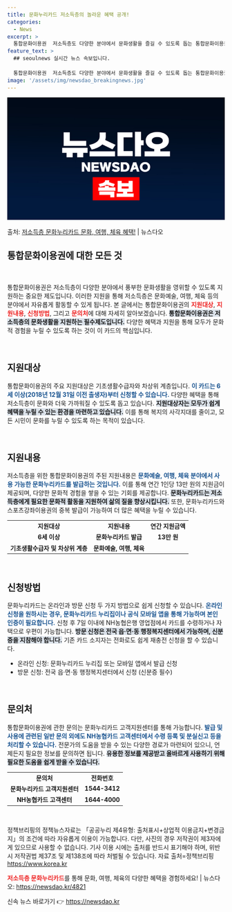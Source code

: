 ```yaml
---
title: 문화누리카드 저소득층의 놀라운 혜택 공개!
categories:
  - News
excerpt: >
  통합문화이용권  저소득층도 다양한 분야에서 문화생활을 즐길 수 있도록 돕는 통합문화이용권(문화누리카드)에 대…
feature_text: >
  ## seoulnews 실시간 뉴스 속보입니다.

  통합문화이용권  저소득층도 다양한 분야에서 문화생활을 즐길 수 있도록 돕는 통합문화이용권(문화누리카드)에 대…
image: '/assets/img/newsdao_breakingnews.jpg'
---
```


![뉴스다오 속보](/assets/img/newsdao_breakingnews.jpg)

<p>출처: <a href="https://newsdao.kr/4821" rel="dofollow">저소득층 문화누리카드 문화, 여행, 체육 혜택!</a> | 뉴스다오</p>

<h2 data-ke-size="size26">통합문화이용권에 대한 모든 것</h2>

<p data-ke-size="size16">&nbsp;</p>

통합문화이용권은 저소득층이 다양한 분야에서 풍부한 문화생활을 영위할 수 있도록 지원하는 중요한 제도입니다. 이러한 지원을 통해 저소득층은 문화예술, 여행, 체육 등의 분야에서 자유롭게 활동할 수 있게 됩니다. 본 글에서는 통합문화이용권의 <b><span style="color: #ee2323;">지원대상</span></b>, <b><span style="color: #ee2323;">지원내용</span></b>, <b><span style="color: #ee2323;">신청방법</span></b>, 그리고 <b><span style="color: #ee2323;">문의처</span></b>에 대해 자세히 알아보겠습니다. <b><span style="background-color: #21538527;">통합문화이용권은 저소득층의 문화생활을 지원하는 필수제도입니다.</span></b> 다양한 혜택과 지원을 통해 모두가 문화적 경험을 누릴 수 있도록 하는 것이 이 카드의 핵심입니다. 

<p data-ke-size="size16">&nbsp;</p>

<h2 data-ke-size="size26">지원대상</h2>

통합문화이용권의 주요 지원대상은 기초생활수급자와 차상위 계층입니다. <b><span style="color: #1a5490;">이 카드는 6세 이상(2018년 12월 31일 이전 출생자)부터 신청할 수 있습니다.</span></b> 다양한 혜택을 통해 저소득층이 문화와 더욱 가까워질 수 있도록 돕고 있습니다. <b><span style="background-color: #21538527;">지원대상자는 모두가 쉽게 혜택을 누릴 수 있는 환경을 마련하고 있습니다.</span></b> 이를 통해 복지의 사각지대를 줄이고, 모든 시민이 문화를 누릴 수 있도록 하는 목적이 있습니다.

<p data-ke-size="size16">&nbsp;</p>

<h2 data-ke-size="size26">지원내용</h2>

저소득층을 위한 통합문화이용권의 주된 지원내용은 <b><span style="color: #1a5490;">문화예술, 여행, 체육 분야에서 사용 가능한 문화누리카드를 발급하는 것입니다.</span></b> 이를 통해 연간 1인당 13만 원의 지원금이 제공되며, 다양한 문화적 경험을 쌓을 수 있는 기회를 제공합니다. <b><span style="background-color: #21538527;">문화누리카드는 저소득층에게 필요한 문화적 활동을 지원하여 삶의 질을 향상시킵니다.</span></b> 또한, 문화누리카드와 스포츠강좌이용권의 중복 발급이 가능하여 더 많은 혜택을 누릴 수 있습니다.

<table style="width: 100%; border-collapse: collapse;">
  <tbody>
    <tr>
      <td style="text-align: center; height: 17px;"><b>지원대상</b></td>
      <td style="text-align: center; height: 17px;"><b>지원내용</b></td>
      <td style="text-align: center; height: 17px;"><b>연간 지원금액</b></td>
    </tr>
    <tr>
      <td style="text-align: center; height: 17px;"><b>6세 이상</b></td>
      <td style="text-align: center; height: 17px;"><b>문화누리카드 발급</b></td>
      <td style="text-align: center; height: 17px;"><b>13만 원</b></td>
    </tr>
    <tr>
      <td style="text-align: center; height: 17px;"><b>기초생활수급자 및 차상위 계층</b></td>
      <td style="text-align: center; height: 17px;"><b>문화예술, 여행, 체육</b></td>
      <td style="text-align: center; height: 17px;"></td>
    </tr>
  </tbody>
</table>

<p data-ke-size="size16">&nbsp;</p>

<h2 data-ke-size="size26">신청방법</h2>

문화누리카드는 온라인과 방문 신청 두 가지 방법으로 쉽게 신청할 수 있습니다. <b><span style="color: #1a5490;">온라인 신청을 원하시는 경우, 문화누리카드 누리집이나 공식 모바일 앱을 통해 가능하며 본인 인증이 필요합니다.</span></b> 신청 후 7일 이내에 NH농협은행 영업점에서 카드를 수령하거나 자택으로 우편이 가능합니다. <b><span style="background-color: #21538527;">방문 신청은 전국 읍·면·동 행정복지센터에서 가능하며, 신분증을 지참해야 합니다.</span></b> 기존 카드 소지자는 전화로도 쉽게 재충전 신청을 할 수 있습니다.

<ul>
<li>온라인 신청: 문화누리카드 누리집 또는 모바일 앱에서 발급 신청</li>
<li>방문 신청: 전국 읍·면·동 행정복지센터에서 신청 (신분증 필수)</li>
</ul>

<p data-ke-size="size16">&nbsp;</p>

<h2 data-ke-size="size26">문의처</h2>

통합문화이용권에 관한 문의는 문화누리카드 고객지원센터를 통해 가능합니다. <b><span style="color: #1a5490;">발급 및 사용에 관련된 일반 문의 외에도 NH농협카드 고객센터에서 수령 등록 및 분실신고 등을 처리할 수 있습니다.</span></b> 전문가의 도움을 받을 수 있는 다양한 경로가 마련되어 있으니, 언제든지 필요한 정보를 문의하면 됩니다. <b><span style="background-color: #21538527;">유용한 정보를 제공받고 올바르게 사용하기 위해 필요한 도움을 쉽게 받을 수 있습니다.</span></b>

<table style="width: 100%; border-collapse: collapse;">
  <tbody>
    <tr>
      <td style="text-align: center; height: 17px;"><b>문의처</b></td>
      <td style="text-align: center; height: 17px;"><b>전화번호</b></td>
    </tr>
    <tr>
      <td style="text-align: center; height: 17px;"><b>문화누리카드 고객지원센터</b></td>
      <td style="text-align: center; height: 17px;"><b>1544-3412</b></td>
    </tr>
    <tr>
      <td style="text-align: center; height: 17px;"><b>NH농협카드 고객센터</b></td>
      <td style="text-align: center; height: 17px;"><b>1644-4000</b></td>
    </tr>
  </tbody>
</table>

<p data-ke-size="size16">&nbsp;</p>

정책브리핑의 정책뉴스자료는 「공공누리 제4유형: 출처표시+상업적 이용금지+변경금지」의 조건에 따라 자유롭게 이용이 가능합니다. 다만, 사진의 경우 저작권이 제3자에게 있으므로 사용할 수 없습니다. 기사 이용 시에는 출처를 반드시 표기해야 하며, 위반 시 저작권법 제37조 및 제138조에 따라 처벌될 수 있습니다. 자료 출처=정책브리핑 https://www.korea.kr

<b><span style="color: #ee2323;">저소득층 문화누리카드</span></b>를 통해 문화, 여행, 체육의 다양한 혜택을 경험하세요! | 뉴스다오: <a href="https://newsdao.kr/4821" target="_blank">https://newsdao.kr/4821</a> 

신속 뉴스 바로가기 👉 <a href="https://newsdao.kr" rel="dofollow">https://newsdao.kr</a>


